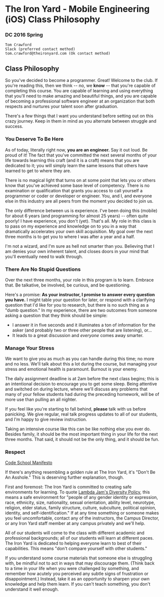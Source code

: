 # The Iron Yard - Mobile Engineering (iOS) Class Philosophy
### DC 2016 Spring

    Tom Crawford
    Slack (preferred contact method)
    tom.crawford@theironyard.com (Ok contact method)

## Class Philosophy

So you've decided to become a programmer. Great! Welcome to the club. If you're reading this, then we think -- no, we **know** -- that you're capable of completing this course. You are capable of learning and using everything that you'll need to make amazing and beautiful things, and you are capable of becoming a professional software engineer at an organization that both respects and nurtures your talent soon after graduation.

There's a few things that I want you understand before setting out on this crazy journey. Keep in them in mind as you alternate between struggle and success.

### You Deserve To Be Here

As of today, literally right now, **you are an engineer.** Say it out loud. Be proud of it! The fact that you've committed the next several months of your life towards learning this craft (and it is a craft) means that you are dedicated to it; you will simply learn the same lessons that others have learned to get to where they are.

There is no magical light that turns on at some point that lets you or others know that you've achieved some base level of competency. There is no examination or qualification that grants you access to call yourself a programmer or coder or developer or engineer. You, and I, and everyone else in this industry are all peers from the moment you decided to join us.

The only difference between us is experience. I've been doing this (mobile) for about 6 years (and programming for almost 25 years) -- often quite poorly! I have experience, you don't (yet). That's all. My role in this class is to pass on my experience and knowledge on to you in a way that dramatically accelerates your own skill acquisition. My goal over the next three months is to get you to where I was after a year and a half. 

I'm not a wizard, and I'm sure as hell not smarter than you. Believing that I am denies your own inherent talent, and closes doors in your mind that you'll eventually need to walk through.

### There Are No Stupid Questions

Over the next three months, your role in this program is to learn. Embrace that. Be talkative, be involved, be curious, and be questioning.

Here's a promise: **As your instructor, I promise to answer every question you have.** I might table your question for later, or respond with a clarifying question that I'd like for you to research, but there is no such thing as a "dumb question." In my experience, there are two outcomes from someone asking a question that they think should be simple:

* I answer it in five seconds and it illuminates a ton of information for the asker (and probably two or three other people that are listening), or...
* It leads to a great discussion and *everyone* comes away smarter.

### Manage Your Stress

We want to give you as much as you can handle during this time; no more and no less. We'll talk about this a lot during the course, but managing your stress and emotional health is paramount. Burnout is your enemy.

The daily assignment deadline is at 2am before the next class begins; this is an intentional decision to encourage you to get some sleep. Being attentive and switched on during lecture, where we'll discuss any problems that many of your fellow students had during the preceding homework, will be of more use than pulling an all nighter.

If you feel like you're starting to fall behind, **please** talk with us before panicking. We give regular, real talk progress updates to all of our students, and I'm happy to give review instruction.

Taking an intensive course like this can be like nothing else you ever do. Besides family, it should be the most important thing in your life for the next three months. That said, it should not be the only thing, and it should be fun.

### Respect

[Code School Manifesto](http://masondesu.github.io/code-school-manifesto/)

If there's anything resembling a golden rule at The Iron Yard, it's "Don't Be An Asshole." This is deserving further explanation, though.

First and foremost: The Iron Yard is committed to creating safe environments for learning. To quote [Lambda Jam's Diversity Policy](http://www.lambdajam.com/policies/), this means a safe environment for "people of any gender identity or expression, race, ethnicity, size, nationality, sexual orientation, ability level, neurotype, religion, elder status, family structure, culture, subculture, political opinion, identity, and self-identification." If at any time something or someone makes you feel uncomfortable, contact any of the instructors, the Campus Director, or any Iron Yard staff member at any campus privately and we'll help.

All of our students will come to the class with different academic and professional backgrounds; all of our students will learn at different paces. The Iron Yard is dedicated to helping everyone learn to best of their capabilities. This means "don't compare yourself with other students." 

If you understand some course materials that someone else is struggling with, be mindful not to act in ways that may discourage them. (Think back to a time in your life when you were challenged by something, and remember how acutely you perceived any subtle signs of frustration or disappointment.) Instead, take it as an opportunity to sharpen your own knowledge and help them learn. If you can't teach something, you don't understand it well enough.
